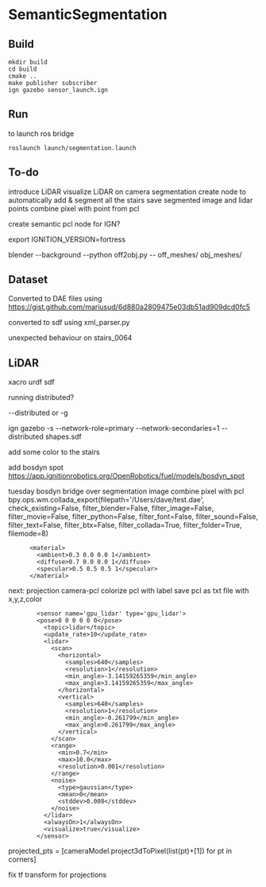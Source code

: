 # SemanticSegmentation

## Build
```
mkdir build
cd build
cmake ..
make publisher subscriber
ign gazebo sensor_launch.ign
```
## Run
to launch ros bridge
```
roslaunch launch/segmentation.launch
```

## To-do
introduce LiDAR
visualize LiDAR on camera segmentation
create node to automatically add & segment all the stairs
save segmented image and lidar points
combine pixel with point from pcl


create semantic pcl node for IGN?


export IGNITION_VERSION=fortress

blender --background --python off2obj.py -- off_meshes/ obj_meshes/


## Dataset
Converted to DAE files using 
https://gist.github.com/mariusud/6d880a2809475e03db51ad909dcd0fc5

converted to sdf using xml_parser.py

unexpected behaviour on 
stairs_0064

## LiDAR
xacro
urdf
sdf



running distributed? 

--distributed or -g 

ign gazebo -s --network-role=primary --network-secondaries=1 --distributed shapes.sdf

add some color to the stairs

add bosdyn spot
https://app.ignitionrobotics.org/OpenRobotics/fuel/models/bosdyn_spot


tuesday
bosdyn
bridge over segmentation image
combine pixel with pcl
bpy.ops.wm.collada_export(filepath='/Users/dave/test.dae', check_existing=False, filter_blender=False, filter_image=False, filter_movie=False, filter_python=False, filter_font=False, filter_sound=False, filter_text=False, filter_btx=False, filter_collada=True, filter_folder=True, filemode=8)


          <material>
            <ambient>0.3 0.0 0.0 1</ambient>
            <diffuse>0.7 0.0 0.0 1</diffuse>
            <specular>0.5 0.5 0.5 1</specular>
          </material>




next:
projection camera-pcl
colorize pcl with label
save pcl as txt file with x,y,z,color 



            <sensor name='gpu_lidar' type='gpu_lidar'>
            <pose>0 0 0 0 0 0</pose>
              <topic>lidar</topic>
              <update_rate>10</update_rate>
              <lidar>
                <scan>
                  <horizontal>
                    <samples>640</samples>
                    <resolution>1</resolution>
                    <min_angle>-3.14159265359</min_angle>
                    <max_angle>3.14159265359</max_angle>
                  </horizontal>
                  <vertical>
                    <samples>640</samples>
                    <resolution>1</resolution>
                    <min_angle>-0.261799</min_angle>
                    <max_angle>0.261799</max_angle>
                  </vertical>
                </scan>
                <range>
                  <min>0.7</min>
                  <max>10.0</max>
                  <resolution>0.001</resolution>
                </range>
                <noise>
                  <type>gaussian</type>
                  <mean>0</mean>
                  <stddev>0.008</stddev>
                </noise>
              </lidar>
              <alwaysOn>1</alwaysOn>
              <visualize>true</visualize>
            </sensor>



projected_pts = [cameraModel.project3dToPixel(list(pt)+[1]) for pt in corners]

fix tf transform for projections